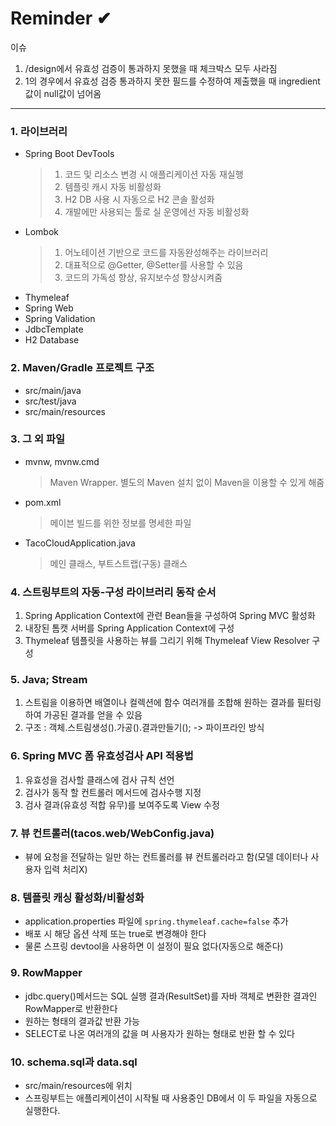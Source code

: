 # Reminder ✔
이슈
1. /design에서 유효성 검증이 통과하지 못했을 때 체크박스 모두 사라짐
2. 1의 경우에서 유효성 검증 통과하지 못한 필드를 수정하여 제출했을 때 ingredient 값이 null값이 넘어옴
<hr>

### 1. 라이브러리
* Spring Boot DevTools
  >1. 코드 및 리소스 변경 시 애플리케이션 자동 재실행
  >2. 템플릿 캐시 자동 비활성화
  >3. H2 DB 사용 시 자동으로 H2 콘솔 활성화
  >4. 개발에만 사용되는 툴로 실 운영에선 자동 비활성화
* Lombok
    >1. 어노테이션 기반으로 코드를 자동완성해주는 라이브러리
    >2. 대표적으로 @Getter, @Setter를 사용할 수 있음
    >3. 코드의 가독성 향상, 유지보수성 향상시켜줌
* Thymeleaf
* Spring Web
* Spring Validation
* JdbcTemplate
* H2 Database

### 2. Maven/Gradle 프로젝트 구조
* src/main/java
* src/test/java
* src/main/resources
  
### 3. 그 외 파일
* mvnw, mvnw.cmd
    > Maven Wrapper. 별도의 Maven 설치 없이 Maven을 이용할 수 있게 해줌
* pom.xml
  > 메이븐 빌드를 위한 정보를 명세한 파일
* TacoCloudApplication.java
  > 메인 클래스, 부트스트랩(구동) 클래스

### 4. 스트링부트의 자동-구성 라이브러리 동작 순서
  1. Spring Application Context에 관련 Bean들을 구성하여 Spring MVC 활성화
  2. 내장된 톰캣 서버를 Spring Application Context에 구성
  3. Thymeleaf 템플릿을 사용하는 뷰를 그리기 위해 Thymeleaf View Resolver 구성

### 5. Java; Stream
  1. 스트림을 이용하면 배열이나 컬렉션에 함수 여러개를 조합해 원하는 결과를 필터링하여 가공된 결과를 얻을 수 있음
  2. 구조 : 객체.스트림생성().가공().결과만들기();
  -> 파이프라인 방식

### 6. Spring MVC 폼 유효성검사 API 적용법
  1. 유효성을 검사할 클래스에 검사 규칙 선언
  2. 검사가 동작 할 컨트롤러 메서드에 검사수행 지정
  3. 검사 결과(유효성 적합 유무)를 보여주도록 View 수정

### 7. 뷰 컨트롤러(tacos.web/WebConfig.java)
*  뷰에 요청을 전달하는 일만 하는 컨트롤러를 뷰 컨트롤러라고 함(모델 데이터나 사용자 입력 처리X)

### 8. 템플릿 캐싱 활성화/비활성화
* application.properties 파일에 `spring.thymeleaf.cache=false` 추가
* 배포 시 해당 옵션 삭제 또는 true로 변경해야 한다
* 물론 스프링 devtool을 사용하면 이 설정이 필요 없다(자동으로 해준다)

### 9. RowMapper
* jdbc.query()메서드는 SQL 실행 결과(ResultSet)를 자바 객체로 변환한 결과인 RowMapper로 반환한다
* 원하는 형태의 결과값 반환 가능
* SELECT로 나온 여러개의 값을 며 사용자가 원하는 형태로 반환 할 수 있다

### 10. schema.sql과 data.sql
* src/main/resources에 위치
* 스프링부트는 애플리케이션이 시작될 때 사용중인 DB에서 이 두 파일을 자동으로 실행한다.